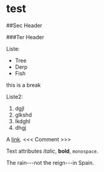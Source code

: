 test
====

##Sec Header

###Ter Header

Liste:

* Tree
* Derp
* Fish

this is a  break

Liste2:

1. dgjl
2. glkshd
3. lkdghl
4. dhgj

A [link](http://coursera.com).
 <<<   Comment  >>>

Text attributes *italic*,
 **bold**, `monospace`.
 
The rain---not the reign---in
 Spain.
